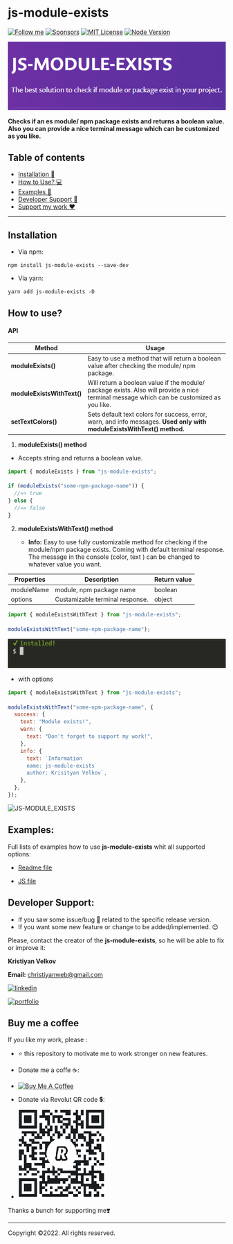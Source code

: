 # js-module-exists

[![Follow me](https://img.shields.io/badge/sponsors-99+-orange.svg)](https://github.com/christiyan14) [![Sponsors](https://img.shields.io/badge/Follow-150-blue?logo=github&style=social.svg)](https://github.com/christiyan14) [![MIT License](https://img.shields.io/badge/License-MIT-yellow.svg)](https://choosealicense.com/licenses/mit/) [![Node Version](https://img.shields.io/badge/node-%3E%3D%2016.16.0-brightgreen.svg)](https://nodejs.org/en/)

![JS-MODULE_EXISTS](readme-images/logo.png)

**Checks if an es module/ npm package exists and returns a boolean value.**
**Also you can provide a nice terminal message which can be customized as you like.**

## Table of contents

- [Installation 🦾](#installation)
- [How to Use? 💻](#how-to-use)
- [Examples 🚀](#examples)
- [Developer Support 🔗 ](#developer-support)
- [Support my work ❤️ ](#buy-me-a-coffee)

---

## Installation

- Via npm:

```code
npm install js-module-exists --save-dev

```

- Via yarn:

```code
yarn add js-module-exists -D

```

## How to use?

#### API

| Method                     | Usage                                                                                                                                     |
| -------------------------- | ----------------------------------------------------------------------------------------------------------------------------------------- |
| **moduleExists()**         | Еasy to use a method that will return a boolean value after checking the module/ npm package.                                             |
| **moduleExistsWithText()** | Will return a boolean value if the module/ package exists. Also will provide a nice terminal message which can be customized as you like. |
| **setTextColors()**        | Sets default text colors for success, error, warn, and info messages. **Used only with moduleExistsWithText() method.**                   |

1. **moduleExists() method**

- Accepts string and returns a boolean value.

```js
import { moduleExists } from "js-module-exists";

if (moduleExists("some-npm-package-name")) {
  //=> true
} else {
  //=> false
}
```

2. **moduleExistsWithText() method**

   - **Info:** Easy to use fully customizable method for checking if the module/npm package exists. Coming with default terminal response. The message in the console (color, text ) can be changed to whatever value you want.

| Properties | Description                     | Return value |
| ---------- | ------------------------------- | ------------ |
| moduleName | module, npm package name        | boolean      |
| options    | Custamizable terminal response. | object       |

```js
import { moduleExistsWithText } from "js-module-exists";

moduleExistsWithText("some-npm-package-name");
```

![JS-MODULE_EXISTS](readme-images/1.png)

- with options

```js
import { moduleExistsWithText } from "js-module-exists";

moduleExistsWithText("some-npm-package-name", {
  success: {
    text: "Module exists!",
    warn: {
      text: "Don't forget to support my work!",
    },
    info: {
      text: `Information
      name: js-module-exists
      author: Krisityan Velkov`,
    },
  },
});
```

![JS-MODULE_EXISTS](readme-images/3.png)

## Examples:

Full lists of examples how to use **js-module-exists** whit all supported options:

- [Readme file](https://github.com/christiyan14/js-module-exists/blob/main/examples/Examples.md)

- [JS file](https://github.com/christiyan14/js-module-exists/blob/main/examples/example.js)

## Developer Support:

- If you saw some issue/bug 🐛 related to the specific release version.
- If you want some new feature or change to be added/implemented. 😊

Please, contact the creator of the **js-module-exists**, so he will be able to fix or improve it:

**Kristiyan Velkov**

**Email:** christiyanweb@gmail.com

[![linkedin](https://img.shields.io/badge/linkedin-0A66C2?style=for-the-badge&logo=linkedin&logoColor=white)](https://www.linkedin.com/in/kristiyan-velkov-763130b3/)

[![portfolio](https://img.shields.io/badge/my_portfolio-000?style=for-the-badge&logo=ko-fi&logoColor=white)](https://github.com/christiyan14)

## Buy me a coffee

If you like my work, please :

- ⭐ this repository to motivate me to work stronger on new features.
- Donate me a coffe ☕️:

- <a href="https://www.buymeacoffee.com/kristiyanvelkov" target="_blank"><img src="https://cdn.buymeacoffee.com/buttons/default-orange.png" alt="Buy Me A Coffee" height="41" width="174"></a>

- Donate via Revolut QR code 💲:

- ![Revolut](readme-images/kristiyan.velkov-revolut.png)

Thanks a bunch for supporting me❣️

---

Copyright ©️2022. All rights reserved.
